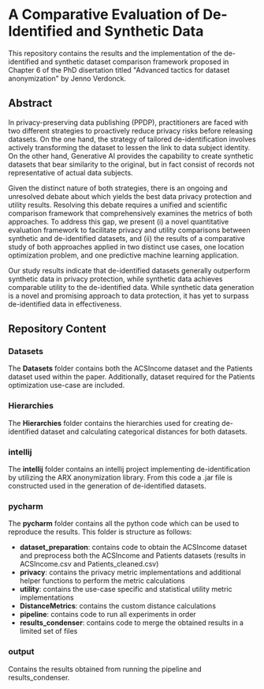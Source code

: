 # A Comparative Evaluation of De-Identified and Synthetic Data
This repository contains the results and the implementation of the de-identified and synthetic dataset comparison framework proposed in Chapter 6 of the PhD disertation titled "Advanced tactics for dataset anonymization" by Jenno Verdonck.

## Abstract
In privacy-preserving data publishing (PPDP), practitioners are faced with two different strategies to proactively reduce privacy risks before releasing datasets. 
On the one hand, the strategy of tailored de-identification involves actively transforming the dataset to lessen the link to data subject identity. 
On the other hand, Generative AI provides the capability to create synthetic datasets that bear similarity to the original, but in fact consist of records not representative of actual data subjects.

Given the distinct nature of both strategies, there is an ongoing and unresolved debate about which yields the best data privacy protection and utility results.
Resolving this debate requires a unified and scientific comparison framework that comprehensively examines the metrics of both approaches.
To address this gap, we present (i) a novel quantitative evaluation framework to facilitate privacy and utility comparisons between synthetic and de-identified datasets, and (ii) the results of a comparative study of both approaches applied in two distinct use cases, one location optimization problem, and one predictive machine learning application.

Our study results indicate that de-identified datasets generally outperform synthetic data in privacy protection, while synthetic data achieves comparable utility to the de-identified data. 
While synthetic data generation is a novel and promising approach to data protection, it has yet to surpass de-identified data in effectiveness.

## Repository Content
### Datasets
The **Datasets** folder contains both the ACSIncome dataset and the Patients dataset used within the paper. Additionally, dataset required for the Patients optimization use-case are included.

### Hierarchies
The **Hierarchies** folder contains the hierarchies used for creating de-identified dataset and calculating categorical distances for both datasets.

### intellij
The **intellij** folder contains an intellij project implementing de-identification by utilizing the ARX anonymization library.
From this code a .jar file is constructed used in the generation of de-identified datasets.

### pycharm
The **pycharm** folder contains all the python code which can be used to reproduce the results. This folder is structure as follows:
*	**dataset_preparation**: contains code to obtain the ACSIncome dataset and preprocess both the ACSIncome and Patients datasets (results in ACSIncome.csv and Patients_cleaned.csv)
*	**privacy**: contains the privacy metric implementations and additional helper functions to perform the metric calculations
*	**utility**: contains the use-case specific and statistical utility metric implementations
*	**DistanceMetrics**: contains the custom distance calculations
*	**pipeline**: contains code to run all experiments in order
*	**results_condenser**: contains code to merge the obtained results in a limited set of files

### output
Contains the results obtained from running the pipeline and results_condenser.
